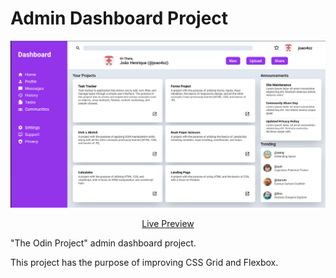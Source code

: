 # Admin Dashboard Project

![Alt Text](./assets/final_image.png)

<p align="center">
  <a href="https://joao4xz.github.io/odin_admin-dashboard/">Live Preview</a>
</p>

"The Odin Project" admin dashboard project.

This project has the purpose of improving CSS Grid and Flexbox.
